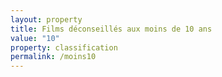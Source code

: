 ```yaml
---
layout: property
title: Films déconseillés aux moins de 10 ans
value: "10"
property: classification
permalink: /moins10
---
```

